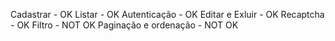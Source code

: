 Cadastrar - OK
Listar - OK
Autenticação - OK
Editar e Exluir - OK
Recaptcha - OK
Filtro - NOT OK
Paginação e ordenação - NOT OK
```